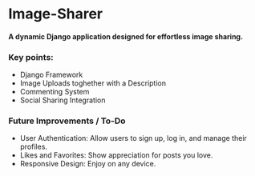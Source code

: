# Image-Sharer
<h4>A dynamic Django application designed for effortless image sharing. </h4>
<h3>Key points:</h3>
<ul>
  <li>Django Framework</li>
  <li>Image Uploads toghether with a Description</li>
  <li>Commenting System</li>
  <li>Social Sharing Integration</li>
</ul>

<h3>Future Improvements / To-Do</h3>
<ul>
  <li>
    User Authentication: Allow users to sign up, log in, and manage their profiles.
  </li>
  <li>
    Likes and Favorites: Show appreciation for posts you love.
  </li>
  <li>
    Responsive Design: Enjoy on any device.
  </li>
</ul>
